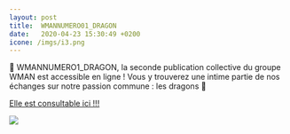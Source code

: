 ```yaml
---
layout: post
title:  WMANNUMERO01_DRAGON
date:   2020-04-23 15:30:49 +0200
icone: /imgs/i3.png
---
```

🐲 WMANNUMERO1_DRAGON, la seconde publication collective du groupe WMAN est accessible en ligne ! Vous y trouverez une intime partie de nos échanges sur notre passion commune : les dragons️ 🐉

[Elle est consultable ici !!!](https://www.calameo.com/books/002746359dca6de385ec4)

![]({{site.baseurl}}/imgs/dragonpubli.jpg)
